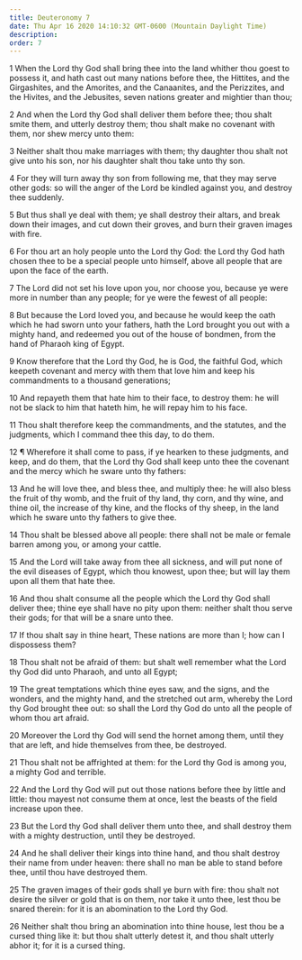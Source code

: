 ```yaml
---
title: Deuteronomy 7
date: Thu Apr 16 2020 14:10:32 GMT-0600 (Mountain Daylight Time)
description: 
order: 7
---
```


<p>
  1 When the Lord thy God shall bring thee into the land whither thou goest to
  possess it, and hath cast out many nations before thee, the Hittites, and the
  Girgashites, and the Amorites, and the Canaanites, and the Perizzites, and the
  Hivites, and the Jebusites, seven nations greater and mightier than thou;
</p>
<p>
  2 And when the Lord thy God shall deliver them before thee; thou shalt smite
  them, and utterly destroy them; thou shalt make no covenant with them, nor
  shew mercy unto them:
</p>
<p>
  3 Neither shalt thou make marriages with them; thy daughter thou shalt not
  give unto his son, nor his daughter shalt thou take unto thy son.
</p>
<p>
  4 For they will turn away thy son from following me, that they may serve other
  gods: so will the anger of the Lord be kindled against you, and destroy thee
  suddenly.
</p>
<p>
  5 But thus shall ye deal with them; ye shall destroy their altars, and break
  down their images, and cut down their groves, and burn their graven images
  with fire.
</p>
<p>
  6 For thou art an holy people unto the Lord thy God: the Lord thy God hath
  chosen thee to be a special people unto himself, above all people that are
  upon the face of the earth.
</p>
<p>
  7 The Lord did not set his love upon you, nor choose you, because ye were more
  in number than any people; for ye were the fewest of all people:
</p>
<p>
  8 But because the Lord loved you, and because he would keep the oath which he
  had sworn unto your fathers, hath the Lord brought you out with a mighty hand,
  and redeemed you out of the house of bondmen, from the hand of Pharaoh king of
  Egypt.
</p>
<p>
  9 Know therefore that the Lord thy God, he is God, the faithful God, which
  keepeth covenant and mercy with them that love him and keep his commandments
  to a thousand generations;
</p>
<p>
  10 And repayeth them that hate him to their face, to destroy them: he will not
  be slack to him that hateth him, he will repay him to his face.
</p>
<span></span>
<p>
  11 Thou shalt therefore keep the commandments, and the statutes, and the
  judgments, which I command thee this day, to do them.
</p>
<p>
  12 &#xB6; Wherefore it shall come to pass, if ye hearken to these judgments,
  and keep, and do them, that the Lord thy God shall keep unto thee the covenant
  and the mercy which he sware unto thy fathers:
</p>
<p>
  13 And he will love thee, and bless thee, and multiply thee: he will also
  bless the fruit of thy womb, and the fruit of thy land, thy corn, and thy
  wine, and thine oil, the increase of thy kine, and the flocks of thy sheep, in
  the land which he sware unto thy fathers to give thee.
</p>
<p>
  14 Thou shalt be blessed above all people: there shall not be male or female
  barren among you, or among your cattle.
</p>
<p>
  15 And the Lord will take away from thee all sickness, and will put none of
  the evil diseases of Egypt, which thou knowest, upon thee; but will lay them
  upon all them that hate thee.
</p>
<p>
  16 And thou shalt consume all the people which the Lord thy God shall deliver
  thee; thine eye shall have no pity upon them: neither shalt thou serve their
  gods; for that will be a snare unto thee.
</p>
<p>
  17 If thou shalt say in thine heart, These nations are more than I; how can I
  dispossess them?
</p>
<p>
  18 Thou shalt not be afraid of them: but shalt well remember what the Lord thy
  God did unto Pharaoh, and unto all Egypt;
</p>
<p>
  19 The great temptations which thine eyes saw, and the signs, and the wonders,
  and the mighty hand, and the stretched out arm, whereby the Lord thy God
  brought thee out: so shall the Lord thy God do unto all the people of whom
  thou art afraid.
</p>
<p>
  20 Moreover the Lord thy God will send the hornet among them, until they that
  are left, and hide themselves from thee, be destroyed.
</p>
<p>
  21 Thou shalt not be affrighted at them: for the Lord thy God is among you, a
  mighty God and terrible.
</p>
<p>
  22 And the Lord thy God will put out those nations before thee by little and
  little: thou mayest not consume them at once, lest the beasts of the field
  increase upon thee.
</p>
<p>
  23 But the Lord thy God shall deliver them unto thee, and shall destroy them
  with a mighty destruction, until they be destroyed.
</p>
<p>
  24 And he shall deliver their kings into thine hand, and thou shalt destroy
  their name from under heaven: there shall no man be able to stand before thee,
  until thou have destroyed them.
</p>
<p>
  25 The graven images of their gods shall ye burn with fire: thou shalt not
  desire the silver or gold that is on them, nor take it unto thee, lest thou be
  snared therein: for it is an abomination to the Lord thy God.
</p>
<p>
  26 Neither shalt thou bring an abomination into thine house, lest thou be a
  cursed thing like it: but thou shalt utterly detest it, and thou shalt utterly
  abhor it; for it is a cursed thing.
</p>
